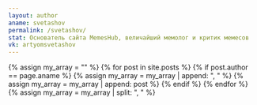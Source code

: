 ```yaml
---
layout: author
aname: svetashov
permalink: /svetashov/
stat: Основатель сайта MemesHub, величайший мемолог и критик мемесов
vk: artyomsvetashov
---
```

{% assign my_array = "" %}
{% for post in site.posts %}
{% if post.author == page.aname %}
{% assign my_array = my_array | append: ", " %}
{% assign my_array = my_array | append: post %}
{% endif %}
{% endfor %}
{% assign my_array = my_array | split: ", " %}
